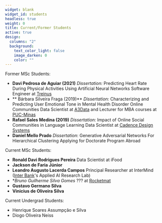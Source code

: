 ```yaml
---
widget: blank
widget_id: students
headless: true
weight: 0
title: Current/Former Students
active: true
design:
  columns: "2"
  background:
    text_color_light: false
    image_darken: 0
    color: ""
---
```

Former MSc Students:
* **Davi Pedrosa de Aguiar (2021)**
  *Dissertation:* Predicting Heart Rate During Physical Activities Using Artificial Neural Networks
   Software Engineer at [Treinus](http://www.treinus.com.br)
* ** Bárbara Silveira Fraga (2019)**
  *Dissertation:* Characterizing and Predicting User Emotional Tone in Mental Health Disorder Online Communities
   Data Scientist at [A3Data](https://a3data.com.br/) and Lecturer for MBA courses at [PUC-Minas](https://www.pucminas.com.br)
* **Rafael Sales Medina (2019)**
   *Dissertation:* Impact of Online Social Communities in Language Learning 
   Data Scientist at [Cadence Design Systems](https://www.cadence.com)
* **Daniel Mello Prado**
  *Dissertation*: Generative Adversarial Networks For Hierarchical Clustering
   Applying for Doctorate Program Abroad 

Current MSc Students:
* **Ronald Davi Rodrigues Pereira**
  Data Scientist at iFood
* **Jackson de Faria Júnior**
* **Leandro Augusto Lacerda Campos**
  Principal Researcher at InterMind ([Inter Bank](https://www.bancointer.com.br)'s Applied AI Research Lab)
* **Bruno Guilherme Silva Gomes*
   ??? at [Rocketmat](https://www.rocketmat.com/)
* **Gustavo Germano Silva**
* **Vinicius de Oliveira Silva**


Current Undergrad Students:
* Henrique Soares Assumpção e Silva
* Diogo Oliveira Neiss
